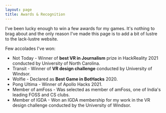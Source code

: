 ```yaml
---
layout: page
title: Awards & Recognition
---
```


<p class="message">
  I've been lucky enough to win a few awards for my games. It's nothing to brag about and the only reason I've made this page is to add a bit of lustre to the lack-lustre website.
</p>

Few accolades I've won:

* Not Today - Winner of **best VR in Journalism** prize in HackReality 2021 conducted by University of North Carolina.
* Transit - Winner of **VR design challenge** conducted by University of Windsor.
* Wolfie - Declared as **Best Game in BotHacks** 2020.
* Pong Ultima - Winner of Apollo Hacks 2021.
* Member of amFoss - Was selected as member of amFoss, one of India's leading FOSS and CS clubs. 
* Member of IGDA - Won an IGDA membership for my work in the VR design challenge conducted by the University of Windsor.



